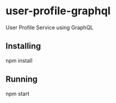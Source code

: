 # user-profile-graphql

User Profile Service using GraphQL

## Installing

npm install

## Running

npm start

